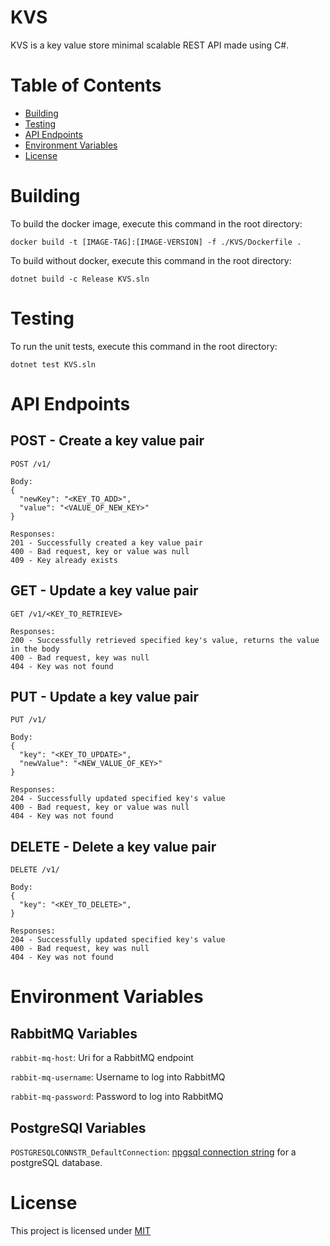 # KVS

KVS is a key value store minimal scalable REST API made using C#. 

# Table of Contents

* [Building](#building)
* [Testing](#testing)
* [API Endpoints](#api-endpoints)
* [Environment Variables](#environment-variables)
* [License](#license)

# Building

To build the docker image, execute this command in the root directory:

```
docker build -t [IMAGE-TAG]:[IMAGE-VERSION] -f ./KVS/Dockerfile .
```

To build without docker, execute this command in the root directory:
```
dotnet build -c Release KVS.sln
```

# Testing

To run the unit tests, execute this command in the root directory:
```
dotnet test KVS.sln
```

# API Endpoints

## POST - Create a key value pair
```
POST /v1/

Body:
{
  "newKey": "<KEY_TO_ADD>",
  "value": "<VALUE_OF_NEW_KEY>"
}

Responses:
201 - Successfully created a key value pair
400 - Bad request, key or value was null
409 - Key already exists
```

## GET - Update a key value pair
```
GET /v1/<KEY_TO_RETRIEVE>

Responses:
200 - Successfully retrieved specified key's value, returns the value in the body
400 - Bad request, key was null
404 - Key was not found
```

## PUT - Update a key value pair
```
PUT /v1/

Body:
{
  "key": "<KEY_TO_UPDATE>",
  "newValue": "<NEW_VALUE_OF_KEY>"
}

Responses:
204 - Successfully updated specified key's value
400 - Bad request, key or value was null
404 - Key was not found
```

## DELETE - Delete a key value pair
```
DELETE /v1/

Body:
{
  "key": "<KEY_TO_DELETE>",
}

Responses:
204 - Successfully updated specified key's value
400 - Bad request, key was null
404 - Key was not found
```

# Environment Variables

## RabbitMQ Variables

`rabbit-mq-host`: Uri for a RabbitMQ endpoint

`rabbit-mq-username`: Username to log into RabbitMQ

`rabbit-mq-password`: Password to log into RabbitMQ

## PostgreSQl Variables

`POSTGRESQLCONNSTR_DefaultConnection`: [npgsql connection string](https://www.npgsql.org/doc/connection-string-parameters.html) for a postgreSQL database.

# License

This project is licensed under [MIT](https://github.com/PrestonLTaylor/PMS/blob/master/LICENSE)